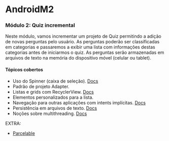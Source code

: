 # AndroidM2

### Módulo 2: Quiz incremental
Neste módulo, vamos incrementar um projeto de Quiz permitindo a adição de novas perguntas pelo usuário. As perguntas poderão ser classificadas em categorias e passaremos a exibir uma lista com informações destas categorias antes de iniciarmos o quiz. 
As perguntas serão armazenadas em arquivos de texto na memória do dispositivo móvel (celular ou tablet).

#### Tópicos cobertos

- Uso do Spinner (caixa de seleção). [Docs](https://developer.android.com/guide/topics/ui/controls/spinner)
- Padrão de projeto Adapter. 
- Listas e grids com RecyclerView. [Docs](https://developer.android.com/guide/topics/ui/layout/recyclerview?hl=en)
- Elementos personalizados para a lista.
- Navegação para outras aplicações com intents implícitas. [Docs](https://developer.android.com/guide/components/intents-common)
- Persistência em arquivos de texto. [Docs](https://developer.android.com/training/data-storage/files/internal?hl=pt-br)
- Noções sobre multithreading. [Docs](https://developer.android.com/reference/kotlin/android/os/AsyncTask?hl=en)


EXTRA:

- [Parcelable](https://pt.stackoverflow.com/questions/38492/quando-e-como-implementar-o-parcelable-vs-serializable) 
